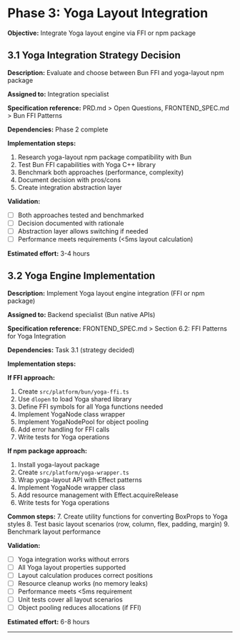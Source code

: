 # Phase 3: Yoga Layout Integration

**Objective:** Integrate Yoga layout engine via FFI or npm package

## 3.1 Yoga Integration Strategy Decision

**Description:** Evaluate and choose between Bun FFI and yoga-layout npm package

**Assigned to:** Integration specialist

**Specification reference:** PRD.md > Open Questions, FRONTEND_SPEC.md > Bun FFI Patterns

**Dependencies:** Phase 2 complete

**Implementation steps:**
1. Research yoga-layout npm package compatibility with Bun
2. Test Bun FFI capabilities with Yoga C++ library
3. Benchmark both approaches (performance, complexity)
4. Document decision with pros/cons
5. Create integration abstraction layer

**Validation:**
- [ ] Both approaches tested and benchmarked
- [ ] Decision documented with rationale
- [ ] Abstraction layer allows switching if needed
- [ ] Performance meets requirements (<5ms layout calculation)

**Estimated effort:** 3-4 hours

## 3.2 Yoga Engine Implementation

**Description:** Implement Yoga layout engine integration (FFI or npm package)

**Assigned to:** Backend specialist (Bun native APIs)

**Specification reference:** FRONTEND_SPEC.md > Section 6.2: FFI Patterns for Yoga Integration

**Dependencies:** Task 3.1 (strategy decided)

**Implementation steps:**

**If FFI approach:**
1. Create `src/platform/bun/yoga-ffi.ts`
2. Use `dlopen` to load Yoga shared library
3. Define FFI symbols for all Yoga functions needed
4. Implement YogaNode class wrapper
5. Implement YogaNodePool for object pooling
6. Add error handling for FFI calls
7. Write tests for Yoga operations

**If npm package approach:**
1. Install yoga-layout package
2. Create `src/platform/yoga-wrapper.ts`
3. Wrap yoga-layout API with Effect patterns
4. Implement YogaNode wrapper class
5. Add resource management with Effect.acquireRelease
6. Write tests for Yoga operations

**Common steps:**
7. Create utility functions for converting BoxProps to Yoga styles
8. Test basic layout scenarios (row, column, flex, padding, margin)
9. Benchmark layout performance

**Validation:**
- [ ] Yoga integration works without errors
- [ ] All Yoga layout properties supported
- [ ] Layout calculation produces correct positions
- [ ] Resource cleanup works (no memory leaks)
- [ ] Performance meets <5ms requirement
- [ ] Unit tests cover all layout scenarios
- [ ] Object pooling reduces allocations (if FFI)

**Estimated effort:** 6-8 hours

---
